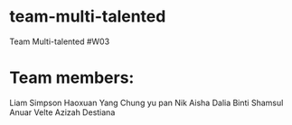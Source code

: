 # team-multi-talented
Team Multi-talented #W03

# Team members:
  Liam Simpson
  Haoxuan Yang
  Chung yu pan
  Nik Aisha Dalia Binti Shamsul Anuar
  Velte Azizah Destiana
